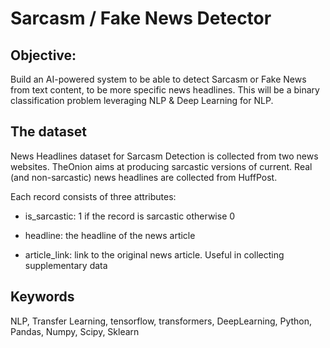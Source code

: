 # Sarcasm / Fake News Detector

## Objective: 
Build an AI-powered system to be able to detect Sarcasm or Fake News from text content, to be more specific news headlines. This will be a binary classification problem leveraging NLP & Deep Learning for NLP.

## The dataset

News Headlines dataset for Sarcasm Detection is collected from two news websites. TheOnion aims at producing sarcastic versions of current. Real (and non-sarcastic) news headlines are collected from HuffPost.

Each record consists of three attributes:

  - is_sarcastic: 1 if the record is sarcastic otherwise 0

  - headline: the headline of the news article

  - article_link: link to the original news article. Useful in collecting supplementary data

## Keywords
NLP, Transfer Learning, tensorflow, transformers, DeepLearning, Python, Pandas, Numpy, Scipy, Sklearn


